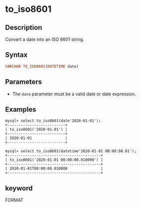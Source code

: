 # to_iso8601

## Description

Convert a date into an ISO 8601 string.

## Syntax

```Haskell
VARCHAR TO_ISO8601(DATETIME date)
```

## Parameters

- The `date` parameter must be a valid date or date expression.

## Examples

```Plain Text
mysql> select to_iso8601(date'2020-01-01');
+--------------------------+
| to_iso8601('2020-01-01') |
+--------------------------+
| 2020-01-01               |
+--------------------------+

mysql> select to_iso8601(datetime'2020-01-01 00:00:00.01');
+------------------------------------------+
| to_iso8601('2020-01-01 00:00:00.010000') |
+------------------------------------------+
| 2020-01-01T00:00:00.010000               |
+------------------------------------------+
```

## keyword

FORMAT